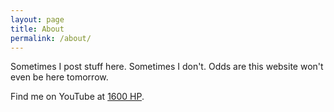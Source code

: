 ```yaml
---
layout: page
title: About
permalink: /about/
---
```


Sometimes I post stuff here.  Sometimes I don't.  Odds are this website won't even be here tomorrow.

Find me on YouTube at [1600 HP][1600hp].

[1600hp]: https://www.youtube.com/channel/UCdhTSLPGIgcSXLddKGCiHhg